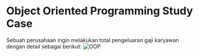 # Object Oriented Programming Study Case
Sebuah perusahaan ingin melakukan total pengeluaran gaji karyawan dengan detail sebagai berikut:
![OOP](https://user-images.githubusercontent.com/97602896/149453117-5fdea9f6-e05a-49c6-8bf6-9c5a6f18a8c2.png)

